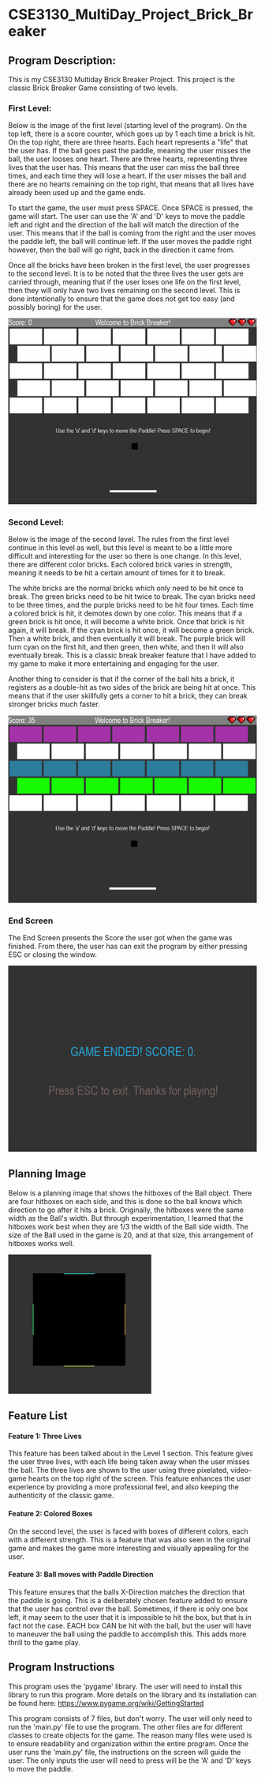 # CSE3130_MultiDay_Project_Brick_Breaker

## Program Description:

This is my CSE3130 Multiday Brick Breaker Project. This project is the classic Brick Breaker Game consisting of two levels. 

### First Level:

Below is the image of the first level (starting level of the program). On the top left, there is a score counter, which goes up by 1 each time a brick is hit. On the top right, there are three hearts. Each heart represents a "life" that the user has. If the ball goes past the paddle, meaning the user misses the ball, the user looses one heart. There are three hearts, representing three lives that the user has. This means that the user can miss the ball three times, and each time they will lose a heart. If the user misses the ball and there are no hearts remaining on the top right, that means that all lives have already been used up and the game ends. 

To start the game, the user must press SPACE. Once SPACE is pressed, the game will start. The user can use the 'A' and 'D' keys to move the paddle left and right and the direction of the ball will match the direction of the user. This means that if the ball is coming from the right and the user moves the paddle left, the ball will continue left. If the user moves the paddle right however, then the ball will go right, back in the direction it came from. 

Once all the bricks have been broken in the first level, the user progresses to the second level. It is to be noted that the three lives the user gets are carried through, meaning that if the user loses one life on the first level, then they will only have two lives remaining on the second level. This is done intentionally to ensure that the game does not get too easy (and possibly boring) for the user. 


![first_level](first_level.png)

### Second Level: 

Below is the image of the second level. The rules from the first level continue in this level as well, but this level is meant to be a little more difficult and interesting for the user so there is one change. In this level, there are different color bricks. Each colored brick varies in strength, meaning it needs to be hit a certain amount of times for it to break. 

The white bricks are the normal bricks which only need to be hit once to break. The green bricks need to be hit twice to break. The cyan bricks need to be three times, and the purple bricks need to be hit four times. Each time a colored brick is hit, it demotes down by one color. This means that if a green brick is hit once, it will become a white brick. Once that brick is hit again, it will break. If the cyan brick is hit once, it will become a green brick. Then a white brick, and then eventually it will break. The purple brick will turn cyan on the first hit, and then green, then white, and then it will also eventually break. This is a classic break breaker feature that I have added to my game to make it more entertaining and engaging for the user. 

Another thing to consider is that if the corner of the ball hits a brick, it registers as a double-hit as two sides of the brick are being hit at once. This means that if the user skillfully gets a corner to hit a brick, they can break stronger bricks much faster.


![second_level](second_level.png)

### End Screen

The End Screen presents the Score the user got when the game was finished. From there, the user has can exit the program by either pressing ESC or closing the window. 

![img_3.png](img_3.png) 




## Planning Image 

Below is a planning image that shows the hitboxes of the Ball object. There are four hitboxes on each side, and this is done so the ball knows which direction to go after it hits a brick. Originally, the hitboxes were the same width as the Ball's width. But through experimentation, I learned that the hitboxes work best when they are 1/3 the width of the Ball side width. The size of the Ball used in the game is 20, and at that size, this arrangement of hitboxes works well. 


![box_hitboxes.png](box_hitboxes.png)

## Feature List

#### Feature 1: Three Lives

This feature has been talked about in the Level 1 section. This feature gives the user three lives, with each life being taken away when the user misses the ball. The three lives are shown to the user using three pixelated, video-game hearts on the top right of the screen. This feature enhances the user experience by providing a more professional feel, and also keeping the authenticity of the classic game.

#### Feature 2: Colored Boxes

On the second level, the user is faced with boxes of different colors, each with a different strength. This is a feature that was also seen in the original game and makes the game more interesting and visually appealing for the user. 

#### Feature 3: Ball moves with Paddle Direction

This feature ensures that the balls X-Direction matches the direction that the paddle is going. This is a deliberately chosen feature added to ensure that the user has control over the ball. Sometimes, if there is only one box left, it may seem to the user that it is impossible to hit the box, but that is in fact not the case. EACH box CAN be hit with the ball, but the user will have to maneuver the ball using the paddle to accomplish this. This adds more thrill to the game play. 


## Program Instructions

This program uses the 'pygame' library. The user will need to install this library to run this program. More details on the library and its installation can be found here: https://www.pygame.org/wiki/GettingStarted 

This program consists of 7 files, but don't worry. The user will only need to run the 'main.py' file to use the program. The other files are for different classes to create objects for the game. The reason many files were used is to ensure readability and organization within the entire program. Once the user runs the 'main.py' file, the instructions on the screen will guide the user. The only inputs the user will need to press will be the 'A' and 'D' keys to move the paddle. 

